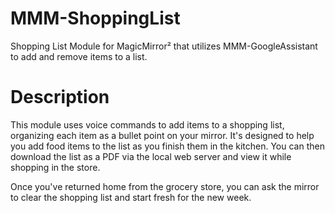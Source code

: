 # MMM-ShoppingList
Shopping List Module for MagicMirror² that utilizes MMM-GoogleAssistant to add and remove items to a list. 

# Description
This module uses voice commands to add items to a shopping list, organizing each item as a bullet point on your mirror. It's designed to help you add food items to the list as you finish them in the kitchen. You can then download the list as a PDF via the local web server and view it while shopping in the store.

Once you've returned home from the grocery store, you can ask the mirror to clear the shopping list and start fresh for the new week. 
